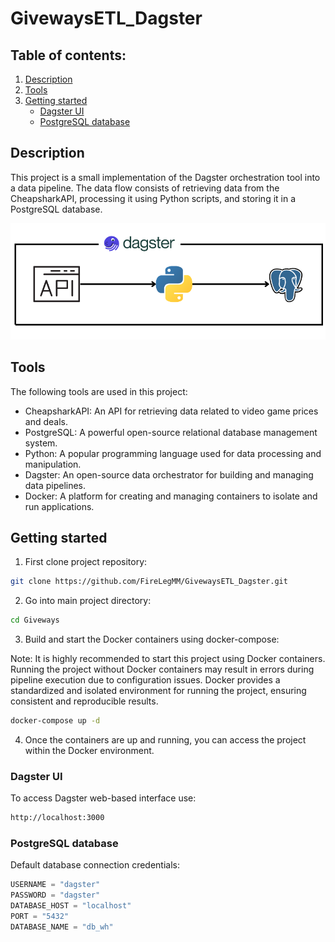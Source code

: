 # GivewaysETL_Dagster

## Table of contents:

1. [Description](#Description)
2. [Tools](#Tools)
3. [Getting started](#getting-started)
   - [Dagster UI](#dagster-ui)
   - [PostgreSQL database](#postgresql-database)

## Description

This project is a small implementation of the Dagster orchestration tool into a data pipeline. The data flow consists of retrieving data from the CheapsharkAPI, processing it using Python scripts, and storing it in a PostgreSQL database.

![Tools](./images/giveways.png)

## Tools

The following tools are used in this project:

* CheapsharkAPI: An API for retrieving data related to video game prices and deals.
* PostgreSQL: A powerful open-source relational database management system.
* Python: A popular programming language used for data processing and manipulation.
* Dagster: An open-source data orchestrator for building and managing data pipelines.
* Docker: A platform for creating and managing containers to isolate and run applications.

## Getting started

1. First clone project repository:

```bash
git clone https://github.com/FireLegMM/GivewaysETL_Dagster.git
```

2. Go into main project directory:

```bash
cd Giveways
```
3. Build and start the Docker containers using docker-compose:

Note: It is highly recommended to start this project using Docker containers. Running the project without Docker containers may result in errors during pipeline execution due to configuration issues. Docker provides a standardized and isolated environment for running the project, ensuring consistent and reproducible results.

```bash
docker-compose up -d
```

4. Once the containers are up and running, you can access the project within the Docker environment.

### Dagster UI
To access Dagster web-based interface use:
```html
http://localhost:3000
```

### PostgreSQL database
Default database connection credentials:
```python
USERNAME = "dagster"
PASSWORD = "dagster"
DATABASE_HOST = "localhost"
PORT = "5432"
DATABASE_NAME = "db_wh"
```
